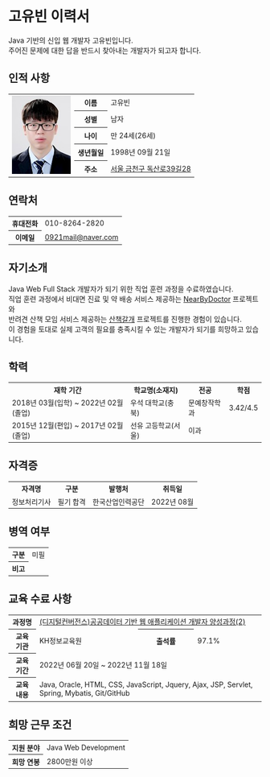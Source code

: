 <h1>고유빈 이력서</h1>

Java 기반의 신입 웹 개발자 고유빈입니다.  
주어진 문제에 대한 답을 반드시 찾아내는 개발자가 되고자 합니다.
  
<h2>인적 사항</h2>
<table>
  <tr>
    <td rowspan="5">
      <img src="https://github.com/fgjkqm20/resume/blob/main/image/profile.png" width="117" height="156px">
    </td>
    <th>이름</th>
    <td>고유빈</td>
  </tr>
  <tr>
    <th>성별</th>
    <td>남자</td>
  </tr>
  <tr>
    <th>나이</th>
    <td>만 24세(26세)</td>
  </tr>
  <tr>
    <th>생년월일</th>
    <td>1998년 09월 21일</td>
  </tr>
  <tr>
    <th>주소</th>
    <td><a href="https://goo.gl/maps/9rJS4sjK3whZA5s36">서울 금천구 독산로39길28</a></td>
  </tr>
</table> 
  
<h2>연락처</h2> 
<table>
  <tr>
    <th>휴대전화</th>
    <td>010-8264-2820</td>
  </tr>
  <tr>
    <th>이메일</th>
    <td><a href="mailto:0921mail@naver.com">0921mail@naver.com</a></td>
  </tr>
</table>   
  
<h2>자기소개</h2>

Java Web Full Stack 개발자가 되기 위한 직업 훈련 과정을 수료하였습니다.  
직업 훈련 과정에서 비대면 진료 및 약 배송 서비스 제공하는 
[NearByDoctor](https://github.com/fgjkqm20/semi-project) 프로젝트와  
반려견 산책 모임 서비스 제공하는 [산책갈개](https://github.com/fgjkqm20/final-project)
프로젝트를 진행한 경험이 있습니다.  
이 경험을 토대로 실제 고객의 필요를 충족시킬 수 있는 개발자가 되기를 희망하고 있습니다.  
  
<h2>학력</h2>
<table>
  <tr>
    <th>재학 기간</th>
    <th>학교명(소재지)</th>
    <th>전공</th>
    <th>학점</th>
  </tr>
  <tr>
    <td>2018년 03월(입학) ~ 2022년 02월(졸업)</td>
    <td>우석 대학교(충북)</td>
    <td>문예창작학과</td>
    <td>3.42/4.5</td>
  </tr>
  <tr>
    <td>2015년 12월(편입) ~ 2017년 02월(졸업)</td>
    <td>선유 고등학교(서울)</td>
    <td>이과</td>
    <td></td>
  </tr>
</table>
  
<h2>자격증</h2>
<table>
  <tr>
    <th>자격명</th>
    <th>구분</th>
    <th>발행처</th>
    <th>취득일</th>
    
  </tr>
  <tr>
    <td>정보처리기사</td>
    <td>필기 합격</td>
    <td>한국산업인력공단</td>
    <td>2022년 08월</td>
  </tr>
</table>
  
<h2>병역 여부</h2>
<table>
  <tr>
    <th>구분</th>
    <td>미필</td>
  </tr>
  <tr>
    <th>비고</th>
    <td></td>
  </tr>
</table>
  
<h2>교육 수료 사항</h2>
<table>
  <tr>
    <th>과정명</th>
    <td colspan="3"><a href="https://url.kr/q6dumw">(디지털컨버전스)공공데이터 기반 웹 애플리케이션 개발자 양성과정(2)</a></td>
  </tr>
  <tr>
    <th>교육 기관</th>
    <td>KH정보교육원</td>
    <th>출석률</th>
    <td>97.1%</td>
  </tr>
  <tr>
    <th>교육 기간</th>
    <td colspan="3">2022년 06월 20일 ~ 2022년 11월 18일</td>
  </tr>
  <tr>
    <th>교육 내용</th>
    <td colspan="3">Java, Oracle, HTML, CSS, JavaScript, Jquery, Ajax, JSP, Servlet, Spring, Mybatis, Git/GitHub</td>
  </tr>
</table>

<h2>희망 근무 조건</h2>
<table>
  <tr>
    <th>지원 분야</th>
    <td>Java Web Development</td>
  </tr>  
  <tr>
    <th>희망 연봉</th>
    <td>2800만원 이상</td>
  </tr>  
</table>

